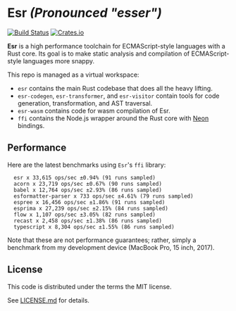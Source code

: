 # Esr _(Pronounced "esser")_

[![Build Status](https://travis-ci.com/tzvipm/esr.svg?branch=master)](https://travis-ci.com/tzvipm/esr)
[![Crates.io](https://img.shields.io/crates/v/esr.svg)](https://crates.io/crates/esr)

**Esr** is a high performance toolchain for ECMAScript-style languages with a Rust core. Its goal is to make static analysis and compilation of ECMAScript-style languages more snappy.

This repo is managed as a virtual workspace:

- `esr` contains the main Rust codebase that does all the heavy lifting.
- `esr-codegen`, `esr-transformer`, and `esr-visitor` contain tools for code generation, transformation, and AST traversal.
- `esr-wasm` contains code for wasm compilation of Esr.
- `ffi` contains the Node.js wrapper around the Rust core with [Neon](http://neon.rustbridge.io/) bindings.

## Performance

Here are the latest benchmarks using `Esr`'s `ffi` library:

```
  esr x 33,615 ops/sec ±0.94% (91 runs sampled)
  acorn x 23,719 ops/sec ±0.67% (90 runs sampled)
  babel x 12,764 ops/sec ±2.93% (86 runs sampled)
  esformatter-parser x 733 ops/sec ±4.61% (79 runs sampled)
  espree x 16,456 ops/sec ±1.86% (91 runs sampled)
  esprima x 27,239 ops/sec ±2.15% (84 runs sampled)
  flow x 1,107 ops/sec ±3.05% (82 runs sampled)
  recast x 2,458 ops/sec ±1.38% (86 runs sampled)
  typescript x 8,304 ops/sec ±1.55% (86 runs sampled)
```

Note that these are not performance guarantees; rather, simply a benchmark from my development device (MacBook Pro, 15 inch, 2017).

## License

This code is distributed under the terms the MIT license.

See [LICENSE.md](LICENSE.md) for details.
